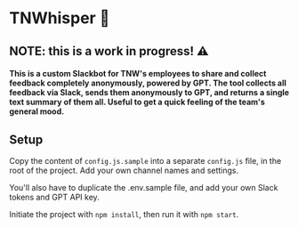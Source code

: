 # TNWhisper 🤖

## NOTE: this is a work in progress! ⚠️

#### This is a custom Slackbot for TNW's employees to share and collect feedback completely anonymously, powered by GPT. The tool collects all feedback via Slack, sends them anonymously to GPT, and returns a single text summary of them all. Useful to get a quick feeling of the team's general mood.

## Setup
Copy the content of `config.js.sample` into a separate `config.js` file, in the root of the project. Add your own channel names and settings.

You'll also have to duplicate the .env.sample file, and add your own Slack tokens and GPT API key.

Initiate the project with `npm install`, then run it with `npm start`. 
